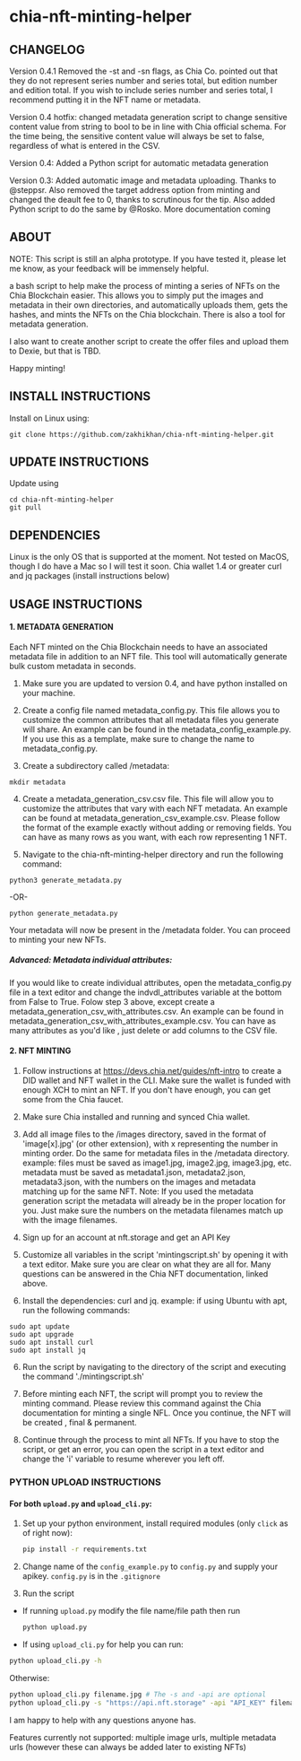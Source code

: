 # chia-nft-minting-helper

## CHANGELOG
Version 0.4.1 Removed the -st and -sn flags, as Chia Co. pointed out that they do not represent series number and series total, but edition number and edition total. If you wish to include series number and series total, I recommend putting it in the NFT name or metadata. 

Version 0.4 hotfix: changed metadata generation script to change sensitive content value from string to bool to be in line with Chia official schema. For the time being, the sensitive content value will always be set to false, regardless of what is entered in the CSV.

Version 0.4: Added a Python script for automatic metadata generation

Version 0.3: Added automatic image and metadata uploading. Thanks to @steppsr. Also removed the target address option from minting and changed the deault fee to 0, thanks to scrutinous for the tip. Also added Python script to do the same by @Rosko. More documentation coming 

## ABOUT

NOTE: This script is still an alpha prototype. If you have tested it, please let me know, as your feedback will be immensely helpful. 

a bash script to help make the process of minting a series of NFTs on the Chia Blockchain easier. This allows you to simply put the images and metadata in their own directories, and automatically uploads them, gets the hashes, and mints the NFTs on the Chia blockchain. There is also a tool for metadata generation. 

I also want to create another script to create the offer files and upload them to Dexie, but that is TBD.

Happy minting!



## INSTALL INSTRUCTIONS

Install on Linux using:

```shell
git clone https://github.com/zakhikhan/chia-nft-minting-helper.git
```

## UPDATE INSTRUCTIONS

Update using
```shell
cd chia-nft-minting-helper
git pull
```
## DEPENDENCIES

Linux is the only OS that is supported at the moment. Not tested on MacOS, though I do have a Mac so I will test it soon.
Chia wallet 1.4 or greater
curl and jq packages (install instructions below)

## USAGE INSTRUCTIONS

#### 1. METADATA GENERATION

Each NFT minted on the Chia Blockchain needs to have an associated metadata file in addition to an NFT file. This tool will automatically generate bulk custom metadata in seconds.

1. Make sure you are updated to version 0.4, and have python installed on your machine.

2. Create a config file named metadata_config.py. This file allows you to customize the common attributes that all metadata files you generate will share. An example can be found in the metadata_config_example.py. If you use this as a template, make sure to change the name to metadata_config.py.

3. Create a subdirectory called /metadata:

```shell
mkdir metadata
```

4. Create a metadata_generation_csv.csv file. This file will allow you to customize the attributes that vary with each NFT metadata. An example can be found at metadata_generation_csv_example.csv. Please follow the format of the example exactly without adding or removing fields. You can have as many rows as you want, with each
row representing 1 NFT.

5. Navigate to the chia-nft-minting-helper directory and run the following command:
```shell
python3 generate_metadata.py
```
-OR-
```shell
python generate_metadata.py
```

Your metadata will now be present in the /metadata folder. You can proceed to minting your new NFTs.

##### Advanced: Metadata individual attributes:

If you would like to create individual attributes, open the metadata_config.py file in a text editor and change the indvdl_attributes variable at the bottom from False to True. Folow step 3 above, except create a metadata_generation_csv_with_attributes.csv. An example can be found in metadata_generation_csv_with_attributes_example.csv.
You can have as many attributes as you'd like , just delete or add columns to the CSV file. 

#### 2. NFT MINTING
 1. Follow instructions at https://devs.chia.net/guides/nft-intro to create a DID wallet and NFT wallet in the CLI. Make sure the wallet is funded with enough XCH to mint an NFT. If you don't have enough, you can get some from
	the Chia faucet.

 2. Make sure Chia installed and running and synced Chia wallet.

 3. Add all image files to the /images directory, saved in the format of 'image[x].jpg' (or other extension), with x representing the number in minting order. Do the same for metadata files in the /metadata directory.
	example: files must be saved as image1.jpg, image2.jpg, image3.jpg, etc. 
		metadata must be saved as metadata1.json, metadata2.json, metadata3.json, with the numbers on the images and metadata matching up for the same NFT.
	Note: If you used the metadata generation script the metadata will already be in the proper location for you. Just make sure the numbers on the metadata filenames match up with the image filenames.

4. Sign up for an account at nft.storage and get an API Key

5. Customize all variables in the script 'mintingscript.sh' by opening it with a text editor. Make sure you are clear on what they are all for. Many questions can be answered in the Chia NFT documentation, linked above.

6. Install the dependencies: curl and jq. example: if using Ubuntu with apt, run the following commands:

```shell
sudo apt update
sudo apt upgrade
sudo apt install curl
sudo apt install jq
```
6. Run the script by navigating to the directory of the script and executing the command './mintingscript.sh'

9. Before minting each NFT, the script will prompt you to review the minting command. Please review this command against the Chia documentation for minting a single NFL. Once you continue, the NFT will be created , final & permanent.

10. Continue through the process to mint all NFTs. If you have to stop the script, or get an error, you can open the script in a text editor and change the 'i' variable to resume wherever you left off.

### PYTHON UPLOAD INSTRUCTIONS
#### For both `upload.py` and `upload_cli.py`:
1. Set up your python environment, install required modules (only `click` as of right now):

	```bash
	pip install -r requirements.txt
	```
2. Change name of the `config_example.py` to `config.py` and supply your apikey. `config.py` is in the `.gitignore`
3. Run the script
- If running `upload.py` modify the file name/file path then run 
	```bash 
	python upload.py
	```
- If using `upload_cli.py` for help you can run:
```bash
python upload_cli.py -h
``` 
 Otherwise:
 ```bash
 python upload_cli.py filename.jpg # The -s and -api are optional
 python upload_cli.py -s "https://api.nft.storage" -api "API_KEY" filename.jpg
```

I am happy to help with any questions anyone has.

Features currently not supported: multiple image urls, multiple metadata urls (however these can always be added later to existing NFTs)

